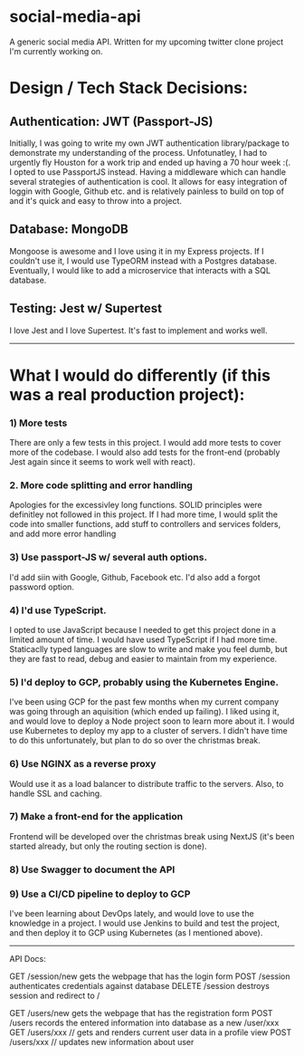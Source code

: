 # social-media-api

A generic social media API. Written for my upcoming twitter clone project I'm currently working on.


# Design / Tech Stack Decisions:

## Authentication: JWT (Passport-JS)
Initially, I was going to write my own JWT authentication library/package to demonstrate my understanding of the process. Unfotunatley, I had to urgently fly Houston for a work trip and ended up having a 70 hour week :(.
I opted to use PassportJS instead. Having a middleware which can handle several strategies of authentication is cool. It allows for easy integration of loggin with Google, Github etc. and is relatively painless to build on top of and it's quick and easy to throw into a project.

## Database: MongoDB
Mongoose is awesome and I love using it in my Express projects. If I couldn't use it, I would use TypeORM instead with a Postgres database. Eventually, I would like to add a microservice that interacts with a SQL database. 

## Testing: Jest w/ Supertest
I love Jest and I love Supertest. It's fast to implement and works well.

---

# What I would do differently (if this was a real production project):

### 1) More tests
There are only a few tests in this project. I would add more tests to cover more of the codebase. I would also add tests for the front-end (probably Jest again since it seems to work well with react).

### 2. More code splitting and error handling
Apologies for the excessivley long functions. SOLID principles were definitley not followed in this project. If I had more time, I would split the code into smaller functions, add stuff to controllers and services folders, and add more error handling

### 3) Use passport-JS w/ several auth options.
I'd add siin with Google, Github, Facebook etc. I'd also add a forgot password option.

### 4) I'd use TypeScript.
I opted to use JavaScript because I needed to get this project done in a limited amount of time. I would have used TypeScript if I had more time. Staticaclly typed languages are slow to write and make you feel dumb, but they are fast to read, debug and easier to maintain from my experience. 

### 5) I'd deploy to GCP, probably using the Kubernetes Engine.
I've been using GCP for the past few months when my current company was going through an aquisition (which ended up failing). I liked using it, and would love to deploy a Node project soon to learn more about it. I would use Kubernetes to deploy my app to a cluster of servers.  I didn't have time to do this unfortunately, but plan to do so over the christmas break.

### 6) Use NGINX as a reverse proxy
Would use it as a load balancer to distribute traffic to the servers. Also, to handle SSL and caching. 

### 7) Make a front-end for the application
Frontend will be developed over the christmas break using NextJS (it's been started already, but only the routing section is done).

### 8) Use Swagger to document the API

### 9) Use a CI/CD pipeline to deploy to GCP
I've been learning about DevOps lately, and would love to use the knowledge in a project. I would use Jenkins to build and test the project, and then deploy it to GCP using Kubernetes (as I mentioned above).

---

API Docs:

GET    /session/new gets the webpage that has the login form
POST   /session authenticates credentials against database
DELETE /session destroys session and redirect to /

GET  /users/new gets the webpage that has the registration form
POST /users records the entered information into database as a new /user/xxx
GET  /users/xxx // gets and renders current user data in a profile view
POST /users/xxx // updates new information about user
